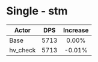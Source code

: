 # Single - stm
| Actor | DPS | Increase |
|---|:---:|:---:|
|Base|5713|0.00%|
|hv_check|5713|-0.01%|
